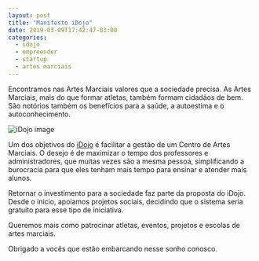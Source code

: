 ```yaml
---
layout: post
title: "Manifesto iDojo"
date: 2019-03-09T17:42:47-03:00
categories:
  - idojo
  - empreender
  - startup  
  - artes marciais
---
```


Encontramos nas Artes Marciais valores que a sociedade precisa. As Artes Marciais,
mais do que formar atletas, também formam cidadãos de bem. São notórios também os
benefícios para a saúde, a autoestima e o autoconhecimento.

![iDojo image](https://cdn-images-1.medium.com/max/800/1*9REpgwf_g9mFAMelcLGvVQ.png)

Um dos objetivos do [iDojo](https://idojo.com.br) é facilitar a gestão de um
Centro de Artes Marciais. O desejo é de maximizar o tempo dos professores e administradores,
que muitas vezes são a mesma pessoa, simplificando a burocracia para que eles tenham
mais tempo para ensinar e atender mais alunos.

Retornar o investimento para a sociedade faz parte da proposta do iDojo. Desde o
inicio, apoiamos projetos sociais, decidindo que o sistema seria gratuito para esse
tipo de iniciativa.

Queremos mais como patrocinar atletas, eventos, projetos e escolas de artes marciais.

Obrigado a vocês que estão embarcando nesse sonho conosco.
